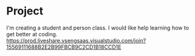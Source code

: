 # Project
I'm creating a student and person class. I would like help learning how to get better at coding.
https://prod.liveshare.vsengsaas.visualstudio.com/join?15569111688B2E2B99FBCB9C2CD1B18CCD1E
